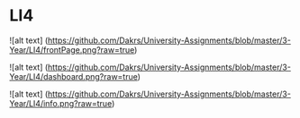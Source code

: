 # LI4

![alt text] (https://github.com/Dakrs/University-Assignments/blob/master/3-Year/LI4/frontPage.png?raw=true)

![alt text] (https://github.com/Dakrs/University-Assignments/blob/master/3-Year/LI4/dashboard.png?raw=true)

![alt text] (https://github.com/Dakrs/University-Assignments/blob/master/3-Year/LI4/info.png?raw=true)

